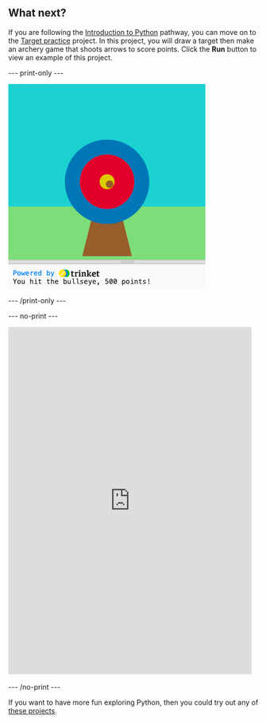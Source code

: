 ## What next?

If you are following the [Introduction to Python](https://projects.raspberrypi.org/en/raspberrypi/python-intro) pathway, you can move on to the [Target practice](https://projects.raspberrypi.org/en/projects/target-practice) project. In this project, you will draw a target then make an archery game that shoots arrows to score points. Click the **Run** button to view an example of this project.

--- print-only ---

![Example result of the target practice project showing an Archery board](images/archery-project.png)

--- /print-only ---

--- no-print ---

<iframe src="https://editor.raspberrypi.org/en/embed/viewer/target-practice-solution" width="490" height="700" frameborder="0" marginwidth="0" marginheight="0" allowfullscreen>
</iframe>

--- /no-print ---

If you want to have more fun exploring Python, then you could try out any of [these projects](https://projects.raspberrypi.org/en/projects?software%5B%5D=python).
